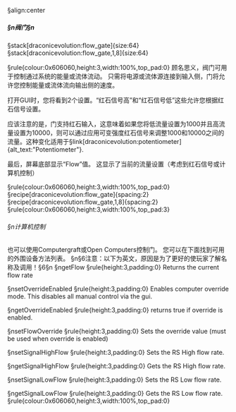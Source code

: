 §align:center
##### §n阀门§n

§stack[draconicevolution:flow_gate]{size:64} §stack[draconicevolution:flow_gate,1,8]{size:64}

§rule{colour:0x606060,height:3,width:100%,top_pad:0}
顾名思义，阀门可用于控制通过系统的能量或流体流动。 只需将电源或流体源连接到输入侧，门将允许您控制能量或流体流向输出侧的速度。

打开GUI时，您将看到2个设置。“红石信号高”和“红石信号低”这些允许您根据红石信号设置。

应该注意的是，门支持红石输入，这意味着如果您将低流量设置为1000并且高流量设置为10000，则可以通过应用可变强度红石信号来调整1000和10000之间的流量。这种变化适用于§link[draconicevolution:potentiometer]{alt_text:"Potentiometer"}.

最后，屏幕底部显示“Flow”值。 这显示了当前的流量设置（考虑到红石信号或计算机控制）

§rule{colour:0x606060,height:3,width:100%,top_pad:0}
§recipe[draconicevolution:flow_gate]{spacing:2}§recipe[draconicevolution:flow_gate,1,8]{spacing:2}
§rule{colour:0x606060,height:3,width:100%,top_pad:3}
###### §n计算机控制
也可以使用Computergraft或Open Computers控制门。 您可以在下面找到可用的外围设备方法列表。
§n§6注意：以下为英文，原因是为了更好的使玩家了解名称及调用！§6§n
§ngetFlow
§rule{height:3,padding:0}
Returns the current flow rate

§nsetOverrideEnabled
§rule{height:3,padding:0}
Enables computer override mode. This disables all manual control via the gui.

§ngetOverrideEnabled
§rule{height:3,padding:0}
returns true if override is enabled.

§nsetFlowOverride
§rule{height:3,padding:0}
Sets the override value (must be used when override is enabled) 

§nsetSignalHighFlow
§rule{height:3,padding:0}
Sets the RS High flow rate.

§ngetSignalHighFlow
§rule{height:3,padding:0}
Gets the RS High flow rate.

§nsetSignalLowFlow
§rule{height:3,padding:0}
Sets the RS Low flow rate.

§ngetSignalLowFlow
§rule{height:3,padding:0}
Gets the RS Low flow rate.
§rule{colour:0x606060,height:3,width:100%,top_pad:0}
